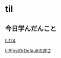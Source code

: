 # til

## 今日学んだんこと

[til/24](https://github.com/tokiohamamatsu/til/blob/master/%E6%B4%BB%E5%8B%95%E8%A8%98%E9%8C%B2/2021/06/24.md)

[til/FirstOrDefaultの速さ](https://github.com/tokiohamamatsu/til/blob/master/c%23/FirstOrDefault%E3%81%AE%E9%80%9F%E3%81%95.md)